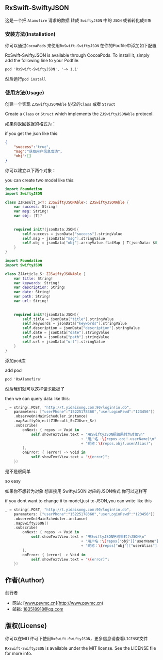 
## RxSwift-SwiftyJSON

这是一个把 `Alamofire` 请求的数据 转成 `SwiftyJSON` 中的 `JSON` 或者转化成`对象`


### 安装方法(Installation)

你可以通过`CocoaPods` 来使用`RxSwift-SwiftyJSON` 在你的Podfile中添加如下配置

RxSwift-SwiftyJSON is available through CocoaPods. To install it, simply add the following line to your Podfile:

```
pod 'RxSwift-SwiftyJSON', '~> 1.1'
```

然后运行`pod install`


### 使用方法(Usage)

创建一个实现 `ZJSwiftyJSONAble` 协议的`Class` 或者 `Struct`

Create a `Class` or `Struct` which implements the `ZJSwiftyJSONAble` protocol.

如果你返回数据的格式为：

if you get the json like this:

```json
{
    "success":"true",
    "msg":"获取用户信息成功",
    "obj":[]
}
```

你可以建立以下两个对象：

you can create two model like this:

```swift
import Foundation
import SwiftyJSON

class ZJResult_S<T: ZJSwiftyJSONAble>: ZJSwiftyJSONAble {
    var success: String!
    var msg: String!
    var obj: [T]?
    
    
    required init?(jsonData:JSON){
        self.success = jsonData["success"].stringValue
        self.msg = jsonData["msg"].stringValue
        self.obj = jsonData["obj"].arrayValue.flatMap { T(jsonData: $0) }
    }
}
```


```swift
import Foundation
import SwiftyJSON

class ZJArticle_S: ZJSwiftyJSONAble {
    var title: String!
    var keywords: String!
    var description: String!
    var date: String!
    var path: String!
    var url: String!
    
    
    required init?(jsonData:JSON){
        self.title = jsonData["title"].stringValue
        self.keywords = jsonData["keywords"].stringValue
        self.description = jsonData["description"].stringValue
        self.date = jsonData["date"].stringValue
        self.path = jsonData["path"].stringValue
        self.url = jsonData["url"].stringValue
    }
}
```

添加pod库

add pod

```
pod 'RxAlamofire'
```

然后我们就可以这样请求数据了

then we can query data like this:

```swift
_ = string(.POST, "http://t.yidaisong.com:90/login!in.do",
    parameters: ["userPhone":"15225178360","userLoginPswd":"123456"])
    .observeOn(MainScheduler.instance)
    .mapSwiftyObject(ZJResult_S<ZJUser_S>)
    .subscribe(
        onNext: { repos -> Void in
            self.showTextView.text = "用SwiftyJSON把结果转为对象\n"
                                   + "用户名：\(repos.obj!.userName)\n"
                                   + "昵称：\(repos.obj!.userAlias)";
        },
        onError: { (error) -> Void in
            self.showTextView.text = "\(error)";
    })
```

是不是很简单

so easy

如果你不想转为对象 想直接用 SwiftyJSON 对应的JSON格式  你可以这样写

if you dont want to change it to model,just to JSON,you can write like this

```swift
_ = string(.POST, "http://t.yidaisong.com:90/login!in.do",
    parameters: ["userPhone":"15225178360","userLoginPswd":"123456"])
    .observeOn(MainScheduler.instance)
    .mapSwiftyJSON()
    .subscribe(
        onNext: { repos -> Void in
            self.showTextView.text = "用SwiftyJSON把结果转为JSON\n"
                                   + "用户名：\(repos["obj"]["userName"].stringValue)\n"
                                   + "昵称：\(repos["obj"]["userAlias"].stringValue)";
        },
        onError: { (error) -> Void in
            self.showTextView.text = "\(error)";
    })
```



## 作者(Author)

剑行者 

+ 网站: [www.psvmc.cn](http://www.psvmc.cn)
+ 邮箱: [183518918@qq.com](mailto:183518918@qq.com)

## 版权(License)

你可以在MIT许可下使用`RxSwift-SwiftyJSON`，更多信息请查看`LICENSE`文件

`RxSwift-SwiftyJSON` is available under the MIT license. See the LICENSE file for more info.